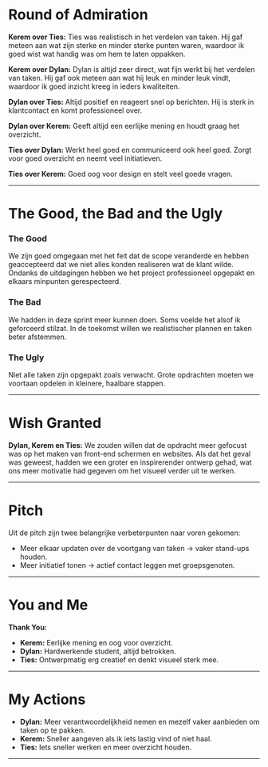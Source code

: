 # Round of Admiration

**Kerem over Ties:**
Ties was realistisch in het verdelen van taken. Hij gaf meteen aan wat zijn sterke en minder sterke punten waren, waardoor ik goed wist wat handig was om hem te laten oppakken.

**Kerem over Dylan:**
Dylan is altijd zeer direct, wat fijn werkt bij het verdelen van taken. Hij gaf ook meteen aan wat hij leuk en minder leuk vindt, waardoor ik goed inzicht kreeg in ieders kwaliteiten.

**Dylan over Ties:**
Altijd positief en reageert snel op berichten. Hij is sterk in klantcontact en komt professioneel over.

**Dylan over Kerem:**
Geeft altijd een eerlijke mening en houdt graag het overzicht.

**Ties over Dylan:**
Werkt heel goed en communiceerd ook heel goed. Zorgt voor goed overzicht en neemt veel initiatieven.

**Ties over Kerem:**
Goed oog voor design en stelt veel goede vragen.

---

# The Good, the Bad and the Ugly

### The Good

We zijn goed omgegaan met het feit dat de scope veranderde en hebben geaccepteerd dat we niet alles konden realiseren wat de klant wilde. Ondanks de uitdagingen hebben we het project professioneel opgepakt en elkaars minpunten gerespecteerd.

### The Bad

We hadden in deze sprint meer kunnen doen. Soms voelde het alsof ik geforceerd stilzat. In de toekomst willen we realistischer plannen en taken beter afstemmen.

### The Ugly

Niet alle taken zijn opgepakt zoals verwacht. Grote opdrachten moeten we voortaan opdelen in kleinere, haalbare stappen.

---

# Wish Granted

**Dylan, Kerem en Ties:**
We zouden willen dat de opdracht meer gefocust was op het maken van front-end schermen en websites. Als dat het geval was geweest, hadden we een groter en inspirerender ontwerp gehad, wat ons meer motivatie had gegeven om het visueel verder uit te werken.

---

# Pitch

Uit de pitch zijn twee belangrijke verbeterpunten naar voren gekomen:

* Meer elkaar updaten over de voortgang van taken → vaker stand-ups houden.
* Meer initiatief tonen → actief contact leggen met groepsgenoten.

---

# You and Me

**Thank You:**

* **Kerem:** Eerlijke mening en oog voor overzicht.
* **Dylan:** Hardwerkende student, altijd betrokken.
* **Ties:** Ontwerpmatig erg creatief en denkt visueel sterk mee.

---

# My Actions

* **Dylan:** Meer verantwoordelijkheid nemen en mezelf vaker aanbieden om taken op te pakken.
* **Kerem:** Sneller aangeven als ik iets lastig vind of niet haal.
* **Ties:** Iets sneller werken en meer overzicht houden.

---
